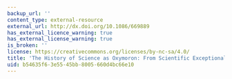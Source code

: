 ```yaml
---
backup_url: ''
content_type: external-resource
external_url: http://dx.doi.org/10.1086/669889
has_external_licence_warning: true
has_external_license_warning: true
is_broken: ''
license: https://creativecommons.org/licenses/by-nc-sa/4.0/
title: 'The History of Science as Oxymoron: From Scientific Exceptionalism to Episcience'
uid: b54635f6-3e55-45bb-8005-660d4bc66e10
---
```

